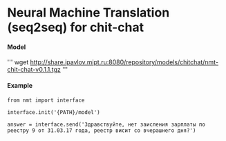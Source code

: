 # Neural Machine Translation (seq2seq) for chit-chat

#### Model

'''
wget  http://share.ipavlov.mipt.ru:8080/repository/models/chitchat/nmt-chit-chat-v0.1.1.tgz
'''
#### Example
```
from nmt import interface

interface.init('{PATH}/model')

answer = interface.send('Здравствуйте, нет заисления зарплаты по реестру 9 от 31.03.17 года, реестр висит со вчерашнего дня?')


```

